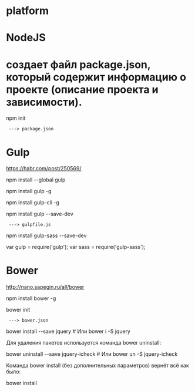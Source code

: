 # platform

# NodeJS

# создает файл package.json, который содержит информацию о проекте (описание проекта и зависимости).
npm init

     ---> package.json

# Gulp
https://habr.com/post/250569/

npm install --global gulp

npm install gulp -g

npm install gulp-cli -g

npm install gulp --save-dev

     ---> gulpfile.js

npm install gulp-sass --save-dev

var gulp = require('gulp');
var sass = require('gulp-sass');

# Bower
http://nano.sapegin.ru/all/bower

npm install bower -g

bower init

     ---> bower.json

bower install --save jquery  # Или bower i -S jquery

Для удаления пакетов используется команда bower uninstall:

bower uninstall --save jquery-icheck  # Или bower un -S jquery-icheck

Команда bower install (без дополнительных параметров) вернёт всё как было:

bower install
